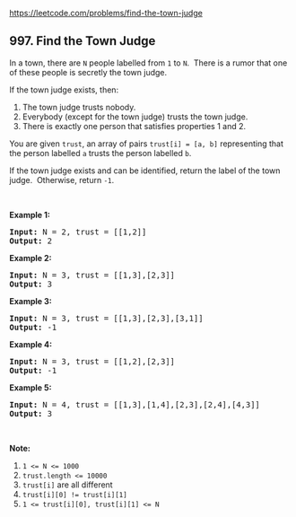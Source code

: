 https://leetcode.com/problems/find-the-town-judge

## 997. Find the Town Judge

<div><p>In a town, there are <code>N</code> people labelled from <code>1</code> to <code>N</code>.  There is a rumor that one of these people is secretly the town judge.</p>
<p>If the town judge exists, then:</p>
<ol>
<li>The town judge trusts nobody.</li>
<li>Everybody (except for the town judge) trusts the town judge.</li>
<li>There is exactly one person that satisfies properties 1 and 2.</li>
</ol>
<p>You are given <code>trust</code>, an array of pairs <code>trust[i] = [a, b]</code> representing that the person labelled <code>a</code> trusts the person labelled <code>b</code>.</p>
<p>If the town judge exists and can be identified, return the label of the town judge.  Otherwise, return <code>-1</code>.</p>
<p> </p>
<p><strong>Example 1:</strong></p>
<pre><strong>Input: </strong>N = <span id="example-input-1-1">2</span>, trust = <span id="example-input-1-2">[[1,2]]</span>
<strong>Output: </strong><span id="example-output-1">2</span>
</pre>
<div>
<p><strong>Example 2:</strong></p>
<pre><strong>Input: </strong>N = <span id="example-input-2-1">3</span>, trust = <span id="example-input-2-2">[[1,3],[2,3]]</span>
<strong>Output: </strong><span id="example-output-2">3</span>
</pre>
<div>
<p><strong>Example 3:</strong></p>
<pre><strong>Input: </strong>N = <span id="example-input-3-1">3</span>, trust = <span id="example-input-3-2">[[1,3],[2,3],[3,1]]</span>
<strong>Output: </strong><span id="example-output-3">-1</span>
</pre>
<div>
<p><strong>Example 4:</strong></p>
<pre><strong>Input: </strong>N = <span id="example-input-4-1">3</span>, trust = <span id="example-input-4-2">[[1,2],[2,3]]</span>
<strong>Output: </strong><span id="example-output-4">-1</span>
</pre>
<div>
<p><strong>Example 5:</strong></p>
<pre><strong>Input: </strong>N = <span id="example-input-5-1">4</span>, trust = <span id="example-input-5-2">[[1,3],[1,4],[2,3],[2,4],[4,3]]</span>
<strong>Output: </strong><span id="example-output-5">3</span></pre>
<p> </p>
</div>
</div>
</div>
</div>
<p><strong>Note:</strong></p>
<ol>
<li><code>1 &lt;= N &lt;= 1000</code></li>
<li><code>trust.length &lt;= 10000</code></li>
<li><code>trust[i]</code> are all different</li>
<li><code>trust[i][0] != trust[i][1]</code></li>
<li><code>1 &lt;= trust[i][0], trust[i][1] &lt;= N</code></li>
</ol>
</div>
